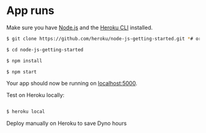 # App runs

Make sure you have [Node.js](http://nodejs.org/) and the [Heroku CLI](https://cli.heroku.com/) installed.

```sh
$ git clone https://github.com/heroku/node-js-getting-started.git *# or clone your own fork*

$ cd node-js-getting-started

$ npm install

$ npm start
```

Your app should now be running on [localhost:5000](http://localhost:5000/).


Test on Heroku locally: 
```sh

$ heroku local
```

Deploy manually on Heroku to save Dyno hours





